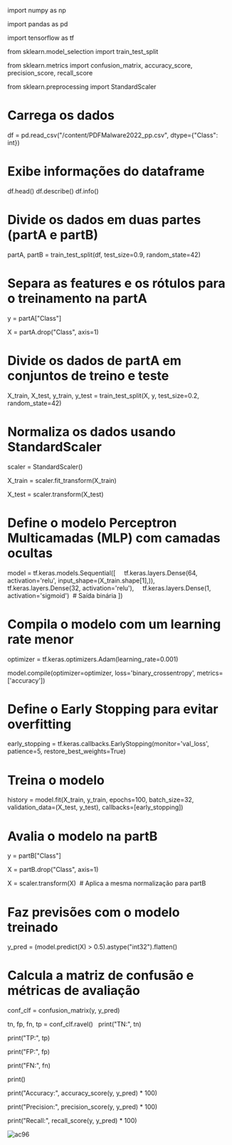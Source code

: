 import numpy as np

import pandas as pd

import tensorflow as tf

from sklearn.model_selection import train_test_split

from sklearn.metrics import confusion_matrix, accuracy_score, precision_score, recall_score

from sklearn.preprocessing import StandardScaler
 
# Carrega os dados
df = pd.read_csv("/content/PDFMalware2022_pp.csv", dtype={"Class": int})
 
# Exibe informações do dataframe
df.head()
df.describe()
df.info()
 
# Divide os dados em duas partes (partA e partB)
partA, partB = train_test_split(df, test_size=0.9, random_state=42)
 
# Separa as features e os rótulos para o treinamento na partA
y = partA["Class"]

X = partA.drop("Class", axis=1)
 
# Divide os dados de partA em conjuntos de treino e teste
X_train, X_test, y_train, y_test = train_test_split(X, y, test_size=0.2, random_state=42)
 
# Normaliza os dados usando StandardScaler
scaler = StandardScaler()

X_train = scaler.fit_transform(X_train)

X_test = scaler.transform(X_test)
 
# Define o modelo Perceptron Multicamadas (MLP) com camadas ocultas
model = tf.keras.models.Sequential([
    tf.keras.layers.Dense(64, activation='relu', input_shape=(X_train.shape[1],)),
    tf.keras.layers.Dense(32, activation='relu'),
    tf.keras.layers.Dense(1, activation='sigmoid')  # Saída binária
])
 
# Compila o modelo com um learning rate menor
optimizer = tf.keras.optimizers.Adam(learning_rate=0.001)

model.compile(optimizer=optimizer, loss='binary_crossentropy', metrics=['accuracy'])
 
# Define o Early Stopping para evitar overfitting
early_stopping = tf.keras.callbacks.EarlyStopping(monitor='val_loss', patience=5, restore_best_weights=True)
 
# Treina o modelo
history = model.fit(X_train, y_train, epochs=100, batch_size=32, validation_data=(X_test, y_test), callbacks=[early_stopping])
 
# Avalia o modelo na partB
y = partB["Class"]

X = partB.drop("Class", axis=1)

X = scaler.transform(X)  # Aplica a mesma normalização para partB
 
# Faz previsões com o modelo treinado
y_pred = (model.predict(X) > 0.5).astype("int32").flatten()
 
# Calcula a matriz de confusão e métricas de avaliação
conf_clf = confusion_matrix(y, y_pred)

tn, fp, fn, tp = conf_clf.ravel()
 
print("TN:", tn)

print("TP:", tp)

print("FP:", fp)

print("FN:", fn)

print()

print("Accuracy:", accuracy_score(y, y_pred) * 100)

print("Precision:", precision_score(y, y_pred) * 100)

print("Recall:", recall_score(y, y_pred) * 100)

![ac96](https://github.com/user-attachments/assets/f33a0cde-77dd-4394-aaee-581cb0332d96)

